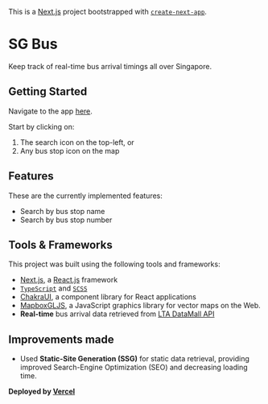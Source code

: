 This is a [Next.js](https://nextjs.org/) project bootstrapped with [`create-next-app`](https://github.com/vercel/next.js/tree/canary/packages/create-next-app).

# SG Bus

Keep track of real-time bus arrival timings all over Singapore.

## Getting Started

Navigate to the app [here](https://sg-bus-glennljw.vercel.app).

Start by clicking on:
1. The search icon on the top-left, or
1. Any bus stop icon on the map

## Features

These are the currently implemented features:

* Search by bus stop name
* Search by bus stop number

## Tools & Frameworks

This project was built using the following tools and frameworks:
* [Next.js](https://nextjs.org), a [React.js](https://reactjs.org) framework
* [`TypeScript`](https://www.typescriptlang.org/) and [`SCSS`](https://sass-lang.com/)
* [ChakraUI](https://chakra-ui.com), a component library for React applications
* [MapboxGLJS](https://www.mapbox.com/mapbox-gljs), a JavaScript graphics library for vector maps on the Web.
* **Real-time** bus arrival data retrieved from [LTA DataMall API](https://datamall.lta.gov.sg/content/datamall/en.html)


## Improvements made

* Used **Static-Site Generation (SSG)** for static data retrieval, providing improved Search-Engine Optimization (SEO) and decreasing loading time.


 **Deployed by [Vercel](https://vercel.com)**

